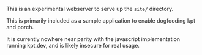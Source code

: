 This is an experimental webserver to serve up the `site/` directory.

This is primarily included as a sample application to enable dogfooding kpt and porch.

It is currently nowhere near parity with the javascript implementation running kpt.dev, and is likely insecure for real usage.